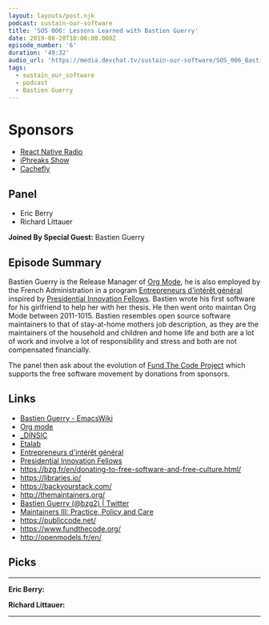 ```yaml
---
layout: layouts/post.njk
podcast: sustain-our-software
title: 'SOS 006: Lessons Learned with Bastien Guerry'
date: 2019-08-20T10:00:00.000Z
episode_number: '6'
duration: '49:32'
audio_url: 'https://media.devchat.tv/sustain-our-software/SOS_006_Bastien_Guerry.mp3'
tags:
  - sustain_our_software
  - podcast
  - Bastien Guerry
---
```

# Sponsors

* [React Native Radio](https://devchat.tv/react-native-radio/)
* [iPhreaks Show](https://devchat.tv/iphreaks/)
* [Cachefly](https://www.cachefly.com/)

## Panel

* Eric Berry
* Richard Littauer

**Joined By Special Guest:** Bastien Guerry

## Episode Summary

Bastien Guerry is the Release Manager of [Org Mode](https://orgmode.org/), he is also employed by the French Administration in a program [Entrepreneurs d'intérêt général](https://twitter.com/eigforever) inspired by [Presidential Innovation Fellows](https://presidentialinnovationfellows.gov/). Bastien wrote his first software for his girlfriend to help her with her thesis. He then went onto maintan Org Mode between 2011-1015. Bastien resembles open source software maintainers to that of stay-at-home mothers job description, as they are the maintainers of the household and children and home life and both are a lot of work and involve a lot of responsibility and stress and  both are not compensated financially. 

The panel then ask about the evolution of [Fund The Code Project](https://www.fundthecode.org/) which supports the free software movement by donations from sponsors. 



## Links

* [Bastien Guerry - EmacsWiki](https://www.emacswiki.org/emacs/BhlMode)
* [Org mode](https://orgmode.org/)
* [_DINSIC](https://twitter.com/_DINSIC)
* [Etalab](https://twitter.com/Etalab)
* [Entrepreneurs d'intérêt général](https://twitter.com/eigforever) 
* [Presidential Innovation Fellows](https://presidentialinnovationfellows.gov/)
* <https://bzg.fr/en/donating-to-free-software-and-free-culture.html/>
* <https://libraries.io/>
* <https://backyourstack.com/>
* <http://themaintainers.org/>
* [Bastien Guerry (@bzg2) | Twitter](https://twitter.com/bzg2?lang=en)
* [Maintainers III: Practice, Policy and Care](http://themaintainers.org/miii)
* <https://publiccode.net/>
* <https://www.fundthecode.org/>
* <http://openmodels.fr/en/>



## Picks

****

**Eric Berry:**

**Richard Littauer:**

- - -
